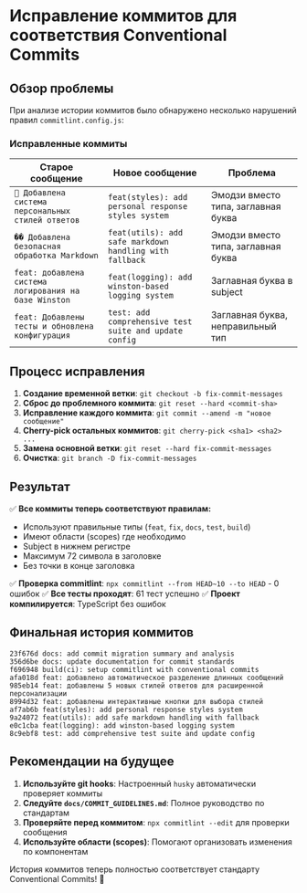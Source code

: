 # Исправление коммитов для соответствия Conventional Commits

## Обзор проблемы

При анализе истории коммитов было обнаружено несколько нарушений правил `commitlint.config.js`:

### Исправленные коммиты

| Старое сообщение | Новое сообщение | Проблема |
|------------------|-----------------|----------|
| `🎨 Добавлена система персональных стилей ответов` | `feat(styles): add personal response styles system` | Эмодзи вместо типа, заглавная буква |
| `��️ Добавлена безопасная обработка Markdown` | `feat(utils): add safe markdown handling with fallback` | Эмодзи вместо типа, заглавная буква |
| `feat: добавлена система логирования на базе Winston` | `feat(logging): add winston-based logging system` | Заглавная буква в subject |
| `feat: Добавлены тесты и обновлена конфигурация` | `test: add comprehensive test suite and update config` | Заглавная буква, неправильный тип |

## Процесс исправления

1. **Создание временной ветки**: `git checkout -b fix-commit-messages`
2. **Сброс до проблемного коммита**: `git reset --hard <commit-sha>`
3. **Исправление каждого коммита**: `git commit --amend -m "новое сообщение"`
4. **Cherry-pick остальных коммитов**: `git cherry-pick <sha1> <sha2> ...`
5. **Замена основной ветки**: `git reset --hard fix-commit-messages`
6. **Очистка**: `git branch -D fix-commit-messages`

## Результат

✅ **Все коммиты теперь соответствуют правилам:**
- Используют правильные типы (`feat`, `fix`, `docs`, `test`, `build`)
- Имеют области (scopes) где необходимо
- Subject в нижнем регистре
- Максимум 72 символа в заголовке
- Без точки в конце заголовка

✅ **Проверка commitlint**: `npx commitlint --from HEAD~10 --to HEAD` - 0 ошибок
✅ **Все тесты проходят**: 61 тест успешно
✅ **Проект компилируется**: TypeScript без ошибок

## Финальная история коммитов

```
23f676d docs: add commit migration summary and analysis
356d6be docs: update documentation for commit standards  
f696948 build(ci): setup commitlint with conventional commits
afa018d feat: добавлено автоматическое разделение длинных сообщений
985eb14 feat: добавлены 5 новых стилей ответов для расширенной персонализации
8994d32 feat: добавлены интерактивные кнопки для выбора стилей
af7ab6b feat(styles): add personal response styles system
9a24072 feat(utils): add safe markdown handling with fallback
e0c1cba feat(logging): add winston-based logging system
8c9ebf8 test: add comprehensive test suite and update config
```

## Рекомендации на будущее

1. **Используйте git hooks**: Настроенный `husky` автоматически проверяет коммиты
2. **Следуйте `docs/COMMIT_GUIDELINES.md`**: Полное руководство по стандартам
3. **Проверяйте перед коммитом**: `npx commitlint --edit` для проверки сообщения
4. **Используйте области (scopes)**: Помогают организовать изменения по компонентам

История коммитов теперь полностью соответствует стандарту Conventional Commits! 🎉
